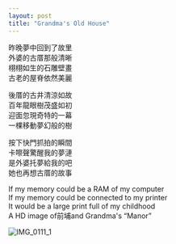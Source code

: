 ```yaml
---
layout: post
title: "Grandma's Old House"
---
```


昨晚夢中回到了故里<br>
外婆的古厝那般清晰<br>
栩栩如生的石雕壁畫<br>
古老的屋脊依然美麗<br>

後厝的古井清涼如故<br>
百年龍眼樹茂盛如初<br>
迎面忽現奇特的一幕<br>
一棵移動夢幻般的樹<br>

按下快門抓拍的瞬間<br>
卡嚓聲驚醒我的夢漣<br>
是外婆托夢給我的吧<br>
她也再想古厝的故事<br>

If my memory could be a RAM of my computer<br>
If my memory could be connected to my printer<br>
It would be a large print full of my childhood<br>
A HD image of前埔and Grandma's “Manor”<br>

![IMG_0111_1](https://github.com/kathybeyer/kathybeyer.github.io/assets/121460653/360fe37d-0661-4bb1-a7e3-f02d7ed7b509)


